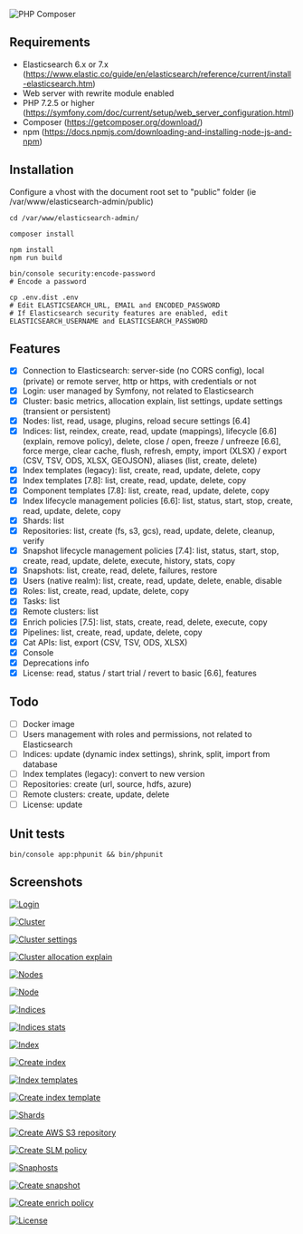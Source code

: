 ![PHP Composer](https://github.com/stephanediondev/elasticsearch-admin/workflows/PHP%20Composer/badge.svg)

## Requirements

- Elasticsearch 6.x or 7.x (https://www.elastic.co/guide/en/elasticsearch/reference/current/install-elasticsearch.htm)
- Web server with rewrite module enabled
- PHP 7.2.5 or higher (https://symfony.com/doc/current/setup/web_server_configuration.html)
- Composer (https://getcomposer.org/download/)
- npm (https://docs.npmjs.com/downloading-and-installing-node-js-and-npm)

## Installation

Configure a vhost with the document root set to "public" folder (ie /var/www/elasticsearch-admin/public)

```
cd /var/www/elasticsearch-admin/

composer install

npm install
npm run build

bin/console security:encode-password
# Encode a password

cp .env.dist .env
# Edit ELASTICSEARCH_URL, EMAIL and ENCODED_PASSWORD
# If Elasticsearch security features are enabled, edit ELASTICSEARCH_USERNAME and ELASTICSEARCH_PASSWORD
```

## Features

- [x] Connection to Elasticsearch: server-side (no CORS config), local (private) or remote server, http or https, with credentials or not
- [x] Login: user managed by Symfony, not related to Elasticsearch
- [x] Cluster: basic metrics, allocation explain, list settings, update settings (transient or persistent)
- [x] Nodes: list, read, usage, plugins, reload secure settings [6.4]
- [x] Indices: list, reindex, create, read, update (mappings), lifecycle [6.6] (explain, remove policy), delete, close / open, freeze / unfreeze [6.6], force merge, clear cache, flush, refresh, empty, import (XLSX) / export (CSV, TSV, ODS, XLSX, GEOJSON), aliases (list, create, delete)
- [x] Index templates (legacy): list, create, read, update, delete, copy
- [x] Index templates [7.8]: list, create, read, update, delete, copy
- [x] Component templates [7.8]: list, create, read, update, delete, copy
- [x] Index lifecycle management policies [6.6]: list, status, start, stop, create, read, update, delete, copy
- [x] Shards: list
- [x] Repositories: list, create (fs, s3, gcs), read, update, delete, cleanup, verify
- [x] Snapshot lifecycle management policies [7.4]: list, status, start, stop, create, read, update, delete, execute, history, stats, copy
- [x] Snapshots: list, create, read, delete, failures, restore
- [x] Users (native realm): list, create, read, update, delete, enable, disable
- [x] Roles: list, create, read, update, delete, copy
- [x] Tasks: list
- [x] Remote clusters: list
- [x] Enrich policies [7.5]: list, stats, create, read, delete, execute, copy
- [x] Pipelines: list, create, read, update, delete, copy
- [x] Cat APIs: list, export (CSV, TSV, ODS, XLSX)
- [x] Console
- [x] Deprecations info
- [x] License: read, status / start trial / revert to basic [6.6], features

## Todo

- [ ] Docker image
- [ ] Users management with roles and permissions, not related to Elasticsearch
- [ ] Indices: update (dynamic index settings), shrink, split, import from database
- [ ] Index templates (legacy): convert to new version
- [ ] Repositories: create (url, source, hdfs, azure)
- [ ] Remote clusters: create, update, delete
- [ ] License: update

## Unit tests

```
bin/console app:phpunit && bin/phpunit
```

## Screenshots

[![Login](assets/images/resized-login.png)](assets/images/original-login.png)

[![Cluster](assets/images/resized-cluster.png)](assets/images/original-cluster.png)

[![Cluster settings](assets/images/resized-cluster-settings.png)](assets/images/original-cluster-settings.png)

[![Cluster allocation explain](assets/images/resized-cluster-allocation-explain.png)](assets/images/original-cluster-allocation-explain.png)

[![Nodes](assets/images/resized-nodes.png)](assets/images/original-nodes.png)

[![Node](assets/images/resized-node.png)](assets/images/original-node.png)

[![Indices](assets/images/resized-indices.png)](assets/images/original-indices.png)

[![Indices stats](assets/images/resized-indices-stats.png)](assets/images/original-indices-stats.png)

[![Index](assets/images/resized-index.png)](assets/images/original-index.png)

[![Create index](assets/images/resized-index-create.png)](assets/images/original-index-create.png)

[![Index templates](assets/images/resized-index-templates.png)](assets/images/original-index-templates.png)

[![Create index template](assets/images/resized-index-template-create.png)](assets/images/original-index-template-create.png)

[![Shards](assets/images/resized-shards.png)](assets/images/original-shards.png)

[![Create AWS S3 repository](assets/images/resized-repository-create-s3.png)](assets/images/original-repository-create-s3.png)

[![Create SLM policy](assets/images/resized-slm-policy-create.png)](assets/images/original-slm-policy-create.png)

[![Snaphosts](assets/images/resized-snapshots.png)](assets/images/original-snapshots.png)

[![Create snapshot](assets/images/resized-snapshot-create.png)](assets/images/original-snapshot-create.png)

[![Create enrich policy](assets/images/resized-enrich-create.png)](assets/images/original-enrich-create.png)

[![License](assets/images/resized-license.png)](assets/images/original-license.png)
